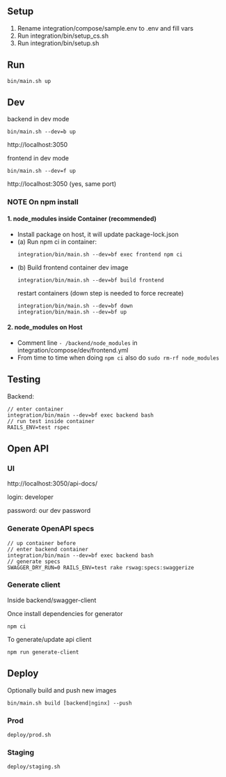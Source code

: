 ## Setup
1. Rename integration/compose/sample.env to .env and fill vars
2. Run integration/bin/setup_cs.sh
3. Run integration/bin/setup.sh

## Run

```
bin/main.sh up
```

## Dev

backend in dev mode

```
bin/main.sh --dev=b up
```
http://localhost:3050

frontend in dev mode
```
bin/main.sh --dev=f up
```
http://localhost:3050 (yes, same port)

### NOTE On npm install

#### 1. node_modules inside Container (recommended)

- Install package on host, it will update package-lock.json
- (a) Run npm ci in container:
    ```
    integration/bin/main.sh --dev=bf exec frontend npm ci
    ```
- (b) Build frontend container dev image
  ```
  integration/bin/main.sh --dev=bf build frontend
  ```
  restart containers (down step is needed to force recreate)
  ```
  integration/bin/main.sh --dev=bf down
  integration/bin/main.sh --dev=bf up  
  ```

#### 2. node_modules on Host
- Comment line ```- /backend/node_modules``` in integration/compose/dev/frontend.yml
- From time to time when doing ```npm ci``` also do ```sudo rm-rf node_modules```

## Testing
Backend:
```
// enter container
integration/bin/main --dev=bf exec backend bash
// run test inside container
RAILS_ENV=test rspec
```

## Open API

### UI
http://localhost:3050/api-docs/

login: developer

password: our dev password


### Generate OpenAPI specs

```
// up container before
// enter backend container
integration/bin/main --dev=bf exec backend bash
// generate specs
SWAGGER_DRY_RUN=0 RAILS_ENV=test rake rswag:specs:swaggerize
```

### Generate client

Inside backend/swagger-client

Once install dependencies for generator
```
npm ci
```

To generate/update api client
```
npm run generate-client
```

## Deploy
Optionally build and push new images
```
bin/main.sh build [backend|nginx] --push
```
### Prod 
```
deploy/prod.sh
```

### Staging
```
deploy/staging.sh
```
